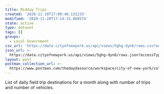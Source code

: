 ```yaml
---
title: Midday Trips
created: '2020-11-10T17:00:48.131233'
modified: '2020-11-20T17:14:31.868574'
state: active
type: dataset
tags: []
groups:
  - Local Government
csv_url: 'https://data.cityofnewyork.us/api/views/5ghg-dyn6/rows.csv?accessType=DOWNLOAD'
json_url: >-
  https://data.cityofnewyork.us/api/views/5ghg-dyn6/rows.json?accessType=DOWNLOAD
layout: post
postman_collection_url: >-
  https://www.postman.com/thedaydasource/workspace/city-of-new-york/collection/15909983-e943cdfa-2148-4e88-9672-6536282e9e79
---
```

List of daily field trip destinations for a month along with number of trips and number of vehicles.

